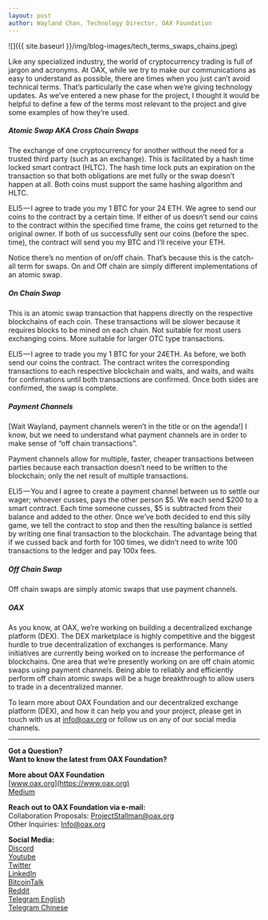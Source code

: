 ```yaml
---
layout: post
author: Wayland Chan, Technology Director, OAX Foundation
---
```

![]({{ site.baseurl }}/img/blog-images/tech_terms_swaps_chains.jpeg)

Like any specialized industry, the world of cryptocurrency trading is full of jargon and acronyms. At OAX, while we try to make our communications as easy to understand as possible, there are times when you just can’t avoid technical terms. That’s particularly the case when we’re giving technology updates. As we’ve entered a new phase for the project, I thought it would be helpful to define a few of the terms most relevant to the project and give some examples of how they’re used.

##### Atomic Swap AKA Cross Chain Swaps
The exchange of one cryptocurrency for another without the need for a trusted third party (such as an exchange). This is facilitated by a hash time locked smart contract (HLTC). The hash time lock puts an expiration on the transaction so that both obligations are met fully or the swap doesn’t happen at all. Both coins must support the same hashing algorithm and HLTC.

ELI5 — I agree to trade you my 1 BTC for your 24 ETH. We agree to send our coins to the contract by a certain time. If either of us doesn’t send our coins to the contract within the specified time frame, the coins get returned to the original owner. If both of us successfully sent our coins (before the spec. time), the contract will send you my BTC and I’ll receive your ETH.

Notice there’s no mention of on/off chain. That’s because this is the catch-all term for swaps. On and Off chain are simply different implementations of an atomic swap.

##### On Chain Swap
This is an atomic swap transaction that happens directly on the respective blockchains of each coin. These transactions will be slower because it requires blocks to be mined on each chain. Not suitable for most users exchanging coins. More suitable for larger OTC type transactions.

ELI5 — I agree to trade you my 1 BTC for your 24ETH. As before, we both send our coins the contract. The contract writes the corresponding transactions to each respective blockchain and waits, and waits, and waits for confirmations until both transactions are confirmed. Once both sides are confirmed, the swap is complete.

##### Payment Channels
[Wait Wayland, payment channels weren’t in the title or on the agenda!] I know, but we need to understand what payment channels are in order to make sense of “off chain transactions”.

Payment channels allow for multiple, faster, cheaper transactions between parties because each transaction doesn’t need to be written to the blockchain; only the net result of multiple transactions.

ELI5 — You and I agree to create a payment channel between us to settle our wager; whoever cusses, pays the other person $5. We each send $200 to a smart contract. Each time someone cusses, $5 is subtracted from their balance and added to the other. Once we’ve both decided to end this silly game, we tell the contract to stop and then the resulting balance is settled by writing one final transaction to the blockchain. The advantage being that if we cussed back and forth for 100 times, we didn’t need to write 100 transactions to the ledger and pay 100x fees.

##### Off Chain Swap
Off chain swaps are simply atomic swaps that use payment channels.

##### OAX
As you know, at OAX, we’re working on building a decentralized exchange platform (DEX). The DEX marketplace is highly competitive and the biggest hurdle to true decentralization of exchanges is performance. Many initiatives are currently being worked on to increase the performance of blockchains. One area that we’re presently working on are off chain atomic swaps using payment channels. Being able to reliably and efficiently perform off chain atomic swaps will be a huge breakthrough to allow users to trade in a decentralized manner.

To learn more about OAX Foundation and our decentralized exchange platform (DEX), and how it can help you and your project, please get in touch with us at [info@oax.org](mailto:info@oax.org) or follow us on any of our social media channels.

---

**Got a Question?**  
**Want to know the latest from OAX Foundation?**  

**More about OAX Foundation**  
[www.oax.org](https://www.oax.org)  
[Medium](https://medium.com/@OAX_Foundation)  

**Reach out to OAX Foundation via e-mail:**  
Collaboration Proposals: [ProjectStallman@oax.org](mailto:ProjectStallman@oax.org)  
Other Inquiries: [Info@oax.org](mailto:Info@oax.org)  

**Social Media:**  
[Discord](https://discordapp.com/invite/ZH5YHkb)  
[Youtube](https://bit.ly/2Bvsk73)  
[Twitter](https://twitter.com/OAX_Foundation)  
[LinkedIn](https://www.linkedin.com/company/oax-foundation/)  
[BitcoinTalk](http://bitcointalk.org/index.php?topic=1943946)  
[Reddit](https://www.reddit.com/r/OpenANX/)  
[Telegram English](https://t.me/openanxteam)  
[Telegram Chinese](https://t.me/oax_cn)  